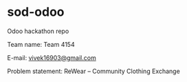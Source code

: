 # sod-odoo
Odoo hackathon repo

Team name: Team 4154

E-mail: vivek16903@gmail.com 

Problem statement: ReWear – Community Clothing Exchange
